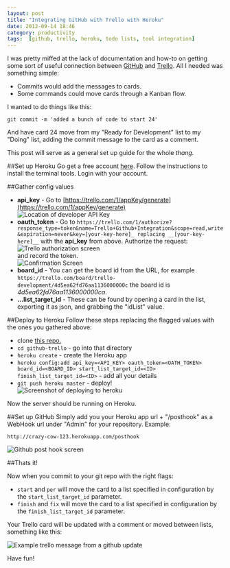 ```yaml
---
layout: post
title: "Integrating GitHub with Trello with Heroku"
date: 2012-09-14 18:46
category: productivity
tags:  [github, trello, heroku, todo lists, tool integration]
---
```


I was pretty miffed at the lack of documentation and how-to on getting some sort of useful connection between [GitHub](https://github.com/) and [Trello](https://trello.com/). All I needed was something simple:

- Commits would add the messages to cards.
- Some commands could move cards through a Kanban flow.

I wanted to do things like this:

    git commit -m 'added a bunch of code to start 24'

And have card 24 move from my "Ready for Development" list to my "Doing" list, adding the commit message to the card as a comment.

This post will serve as a general set up guide for the whole *thang.*

##Set up Heroku
Go get a free account [here](http://www.heroku.com/). Follow the instructions to install the terminal tools. Login with your account.

##Gather config values
- **api_key** - Go to [https://trello.com/1/appKey/generate](https://trello.com/1/appKey/generate)<br> ![Location of developer API Key](http://media.tumblr.com/tumblr_mablr1SXWm1r1y0wi.png)
- **oauth_token** - Go to `https://trello.com/1/authorize?response_type=token&name=Trello+Github+Integration&scope=read,write&expiration=never&key=[your-key-here]_ replacing __[your-key-here]__` with the **api_key** from above. Authorize the request:<br> ![Trello authorization screen](http://media.tumblr.com/tumblr_mablrk95521r1y0wi.png) <br> and record the token.<br> ![Confirmation Screen](http://media.tumblr.com/tumblr_mablrxjGZG1r1y0wi.png)
- **board_id** - You can get the board id from the URL, for example `https://trello.com/board/trello-development/4d5ea62fd76aa1136000000c` the board id is _4d5ea62fd76aa1136000000ca_.
- **…list_target_id** - These can be found by opening a card in the list, exporting it as json, and grabbing the "idList" value.

##Deploy to Heroku
Follow these steps replacing the flagged values with the ones you gathered above:

- clone [this repo.](https://github.com/zanker/github-trello)
- `cd github-trello` - go into that directory
- `heroku create` - create the Heroku app
- `heroku config:add api_key=<API_KEY> oauth_token=<OATH_TOKEN> board_id=<BOARD_ID> start_list_target_id=<ID> finish_list_target_id=<ID>` - add all your details
- `git push heroku master` - deploy! <br> ![Screenshot of deploying to heroku](http://media.tumblr.com/tumblr_mablsi8NDc1r1y0wi.png)

Now the server should be running on Heroku.

##Set up GitHub
Simply add you your Heroku app url + "/posthook" as a WebHook url under "Admin" for your repository. Example:

`http://crazy-cow-123.herokuapp.com/posthook`

![Github post hook screen](http://media.tumblr.com/tumblr_mablsyCtn31r1y0wi.png)

##Thats it!

Now when you commit to your git repo with the right flags:

- `start` and `per` will move the card to a list specified in configuration by the `start_list_target_id` parameter.
- `finish` and `fix` will move the card to a list specified in configuration by the `finish_list_target_id` parameter.

Your Trello card will be updated with a comment or moved between lists, something like this:

![Example trello message from a github update](http://media.tumblr.com/tumblr_mablt77kQK1r1y0wi.png)

Have fun!
